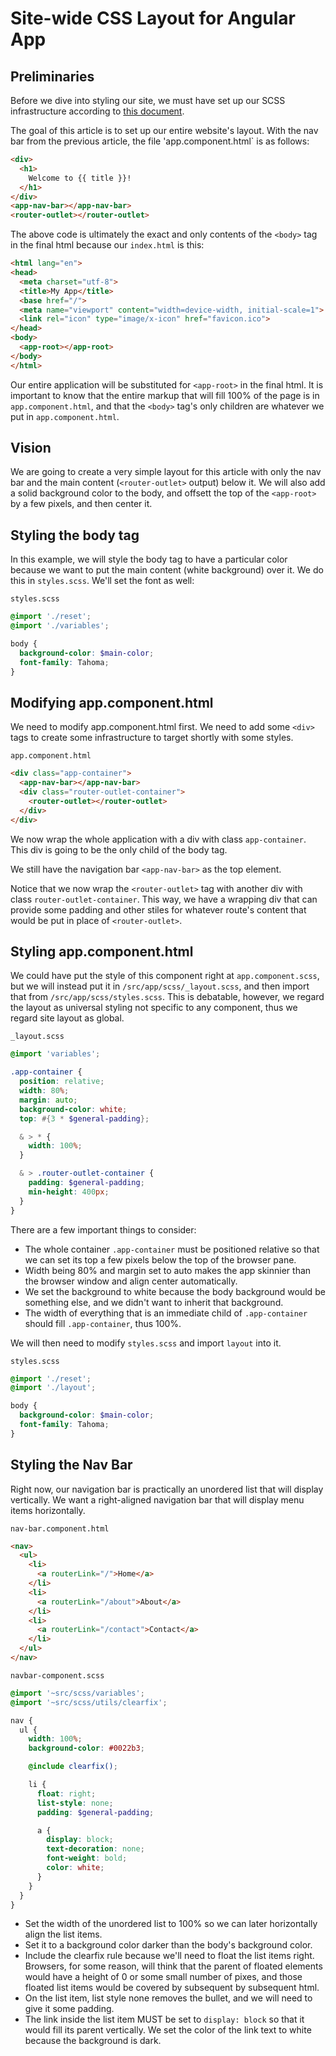 # Site-wide CSS Layout for Angular App

## Preliminaries

Before we dive into styling our site, we must have set up our SCSS infrastructure according to [this document](scss-infrastructure-in-angular.md).

The goal of this article is to set up our entire website's layout. With the nav bar from the previous article, the file  'app.component.html` is as 
follows:

```html
<div>
  <h1>
    Welcome to {{ title }}!
  </h1>
</div>
<app-nav-bar></app-nav-bar>
<router-outlet></router-outlet>
```

The above code is ultimately the exact and only contents of the `<body>` tag in the final html because our `index.html` is this:

```html
<html lang="en">
<head>
  <meta charset="utf-8">
  <title>My App</title>
  <base href="/">
  <meta name="viewport" content="width=device-width, initial-scale=1">
  <link rel="icon" type="image/x-icon" href="favicon.ico">
</head>
<body>
  <app-root></app-root>
</body>
</html>
```

Our entire application will be substituted for `<app-root>` in the final html. It is important to know that the entire markup that will fill 100%
of the page is in `app.component.html`, and that the `<body>` tag's only children are whatever we put in `app.component.html`.

## Vision
We are going to create a very simple layout for this article with only the nav bar and the main content (`<router-outlet>` output) below it. We will
also add a solid background color to the body, and offsett the top of the `<app-root>` by a few pixels, and then center it.

## Styling the body tag

In this example, we will style the body tag to have a particular color because we want to put the main content (white background) over it. We do this
in `styles.scss`. We'll set the font as well:

`styles.scss`
```scss
@import './reset';
@import './variables';

body {
  background-color: $main-color;
  font-family: Tahoma;
}
```

## Modifying app.component.html

We need to modify app.component.html first. We need to add some `<div>` tags to create some infrastructure to target shortly with some styles.

`app.component.html`
```html
<div class="app-container">
  <app-nav-bar></app-nav-bar>
  <div class="router-outlet-container">
    <router-outlet></router-outlet>
  </div>
</div>
```

We now wrap the whole application with a div with class `app-container`. This div is going to be the only child of the body tag.

We still have the navigation bar `<app-nav-bar>` as the top element.

Notice that we now wrap the `<router-outlet>` tag with another div with class `router-outlet-container`. This way, we have a wrapping div that can
provide some padding and other stiles for whatever route's content that would be put in place of `<router-outlet>`.

## Styling app.component.html

We could have put the style of this component right at `app.component.scss`, but we will instead put it in `/src/app/scss/_layout.scss`, and then
import that from `/src/app/scss/styles.scss`. This is debatable, however, we regard the layout as universal styling not specific to any component,
thus we regard site layout as global.

`_layout.scss`
```scss
@import 'variables';

.app-container {
  position: relative;
  width: 80%;
  margin: auto;
  background-color: white;
  top: #{3 * $general-padding};

  & > * {
    width: 100%;
  }

  & > .router-outlet-container {
    padding: $general-padding;
    min-height: 400px;
  }
}
```

There are a few important things to consider:

* The whole container `.app-container` must be positioned relative so that we can set its top a few pixels below the top of the browser pane.
* Width being 80% and margin set to auto makes the app skinnier than the browser window and align center automatically.
* We set the background to white because the body background would be something else, and we didn't want to inherit that background.
* The width of everything that is an immediate child of `.app-container` should fill `.app-container`, thus 100%.

We will then need to modify `styles.scss` and import `layout` into it. 

`styles.scss`
```scss
@import './reset';
@import './layout';

body {
  background-color: $main-color;
  font-family: Tahoma;
}
```

## Styling the Nav Bar

Right now, our navigation bar is practically an unordered list that will display vertically. We want a right-aligned navigation bar that will display
menu items horizontally.

`nav-bar.component.html`
```html
<nav>
  <ul>
    <li>
      <a routerLink="/">Home</a>
    </li>
    <li>
      <a routerLink="/about">About</a>
    </li>
    <li>
      <a routerLink="/contact">Contact</a>
    </li>
  </ul>
</nav>
```

`navbar-component.scss`
```scss
@import '~src/scss/variables';
@import '~src/scss/utils/clearfix';

nav {
  ul {
    width: 100%;
    background-color: #0022b3;

    @include clearfix();

    li {
      float: right;
      list-style: none;
      padding: $general-padding;

      a {
        display: block;
        text-decoration: none;
        font-weight: bold;
        color: white;
      }
    }
  }
}
```

* Set the width of the unordered list to 100% so we can later horizontally align the list items.
* Set it to a background color darker than the body's background color.
* Include the clearfix rule because we'll need to float the list items right. Browsers, for some reason, will think that the parent of floated elements
would have a height of 0 or some small number of pixes, and those floated list items would be covered by subsequent by subsequent html.
* On the list item, list style none removes the bullet, and we will need to give it some padding.
* The link inside the list item MUST be set to `display: block` so that it would fill its parent vertically. We set the color of the link text to white
because the background is dark.






